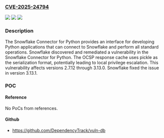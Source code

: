 ### [CVE-2025-24794](https://cve.mitre.org/cgi-bin/cvename.cgi?name=CVE-2025-24794)
![](https://img.shields.io/static/v1?label=Product&message=snowflake-connector-python&color=blue)
![](https://img.shields.io/static/v1?label=Version&message=%3D%20%3E%3D%202.7.12%2C%20%3C%203.13.1%20&color=brighgreen)
![](https://img.shields.io/static/v1?label=Vulnerability&message=CWE-502%3A%20Deserialization%20of%20Untrusted%20Data&color=brighgreen)

### Description

The Snowflake Connector for Python provides an interface for developing Python applications that can connect to Snowflake and perform all standard operations. Snowflake discovered and remediated a vulnerability in the Snowflake Connector for Python. The OCSP response cache uses pickle as the serialization format, potentially leading to local privilege escalation. This vulnerability affects versions 2.7.12 through 3.13.0. Snowflake fixed the issue in version 3.13.1.

### POC

#### Reference
No PoCs from references.

#### Github
- https://github.com/DependencyTrack/vuln-db

